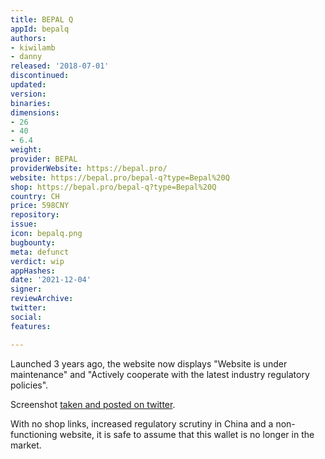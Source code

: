 ```yaml
---
title: BEPAL Q
appId: bepalq
authors:
- kiwilamb
- danny
released: '2018-07-01'
discontinued: 
updated: 
version: 
binaries: 
dimensions:
- 26
- 40
- 6.4
weight: 
provider: BEPAL
providerWebsite: https://bepal.pro/
website: https://bepal.pro/bepal-q?type=Bepal%20Q
shop: https://bepal.pro/bepal-q?type=Bepal%20Q
country: CH
price: 598CNY
repository: 
issue: 
icon: bepalq.png
bugbounty: 
meta: defunct
verdict: wip
appHashes: 
date: '2021-12-04'
signer: 
reviewArchive: 
twitter: 
social: 
features: 

---
```


Launched 3 years ago, the website now displays "Website is under maintenance" and "Actively cooperate with the latest industry regulatory policies". 

Screenshot [taken and posted on twitter](https://twitter.com/BitcoinWalletz/status/1464189901348356099).

With no shop links, increased regulatory scrutiny in China and a non-functioning website, it is safe to assume that this wallet is no longer in the market.
